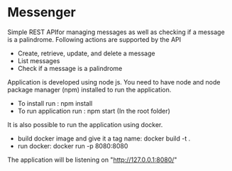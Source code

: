 # Messenger
Simple REST APIfor managing messages as well as checking if a message is a palindrome. Following actions are supported by the API
- Create, retrieve, update, and delete a message
- List messages
- Check if a message is a palindrome

Application is developed using node js. You need to have node and node package manager (npm) installed to run the application. 

- To install run : npm install
- To run application run : npm start 
(In the root folder)

It is also possible to run the application using docker.

- build docker image and give it a tag name: docker build -t <tagname> .
- run docker: docker run -p 8080:8080 <tagname>

The application will be listening on "http://127.0.0.1:8080/"


 

